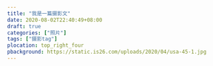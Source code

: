 ```yaml
---
title: "我是一篇摄影文"
date: 2020-08-02T22:40:49+08:00
draft: true
categories: ["照片"]
tags: ["摄影tag"]
plocation: top_right_four
pbackground: https://static.is26.com/uploads/2020/04/usa-45-1.jpg
---
```


